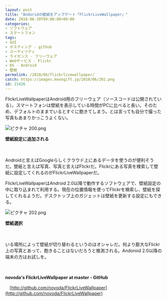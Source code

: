 ```yaml
---
layout: post
title: "Andoridの壁紙をアップデート「FlickrLiveWallpaper」"
date: 2010-06-30T09:00:00+09:00
categories:
- ソフトウェア
- スマートフォン
tags: 
- GUI
- ホスティング - github
- ユーティリティ
- ライセンス - フリーウェア
- Webサービス - Flickr
- OS - Android
- 壁紙
permalink: /2010/06/flickrlivewallpaper/
catch: https://images.moongift.jp/2010/06/202.png
id: 21426
---
```

FlickrLiveWallpaperはAndroid用のフリーウェア（ソースコードは公開されている）。スマートフォンは壁紙を表示している時間がPCに比べると長い。そのため、デフォルトのままでいるとすぐに飽きてしまう。とは言っても自分で撮った写真もあまりかっこうよくない。

  

![ピクチャ 200.png](https://images.moongift.jp/2010/06/200.png)  
  
**壁紙設定に追加される**

  

　

  

Androidと言えばGoogleらしくクラウド上にあるデータを使うのが便利そうだ。壁紙と言えば写真、写真と言えばFlickrだ。Flickrにある写真を検索して壁紙に設定してくれるのがFlickrLiveWallpaperだ。

  
<!--more-->

FlickrLiveWallpaperはAndroid 2.0以降で動作するソフトウェアで、壁紙設定の中に取り込まれて利用する。現在の位置情報を使ってFlickrを検索し、壁紙を探してくれるようだ。デスクトップ上のガジェットは壁紙を更新する設定にもできる。

  

![ピクチャ 202.png](https://images.moongift.jp/2010/06/202.png)  
  
**壁紙選択**

  

　

  

いる場所によって壁紙が切り替わるというのはオシャレだ。何より膨大なFlickr上の写真とあって、飽きることはないだろうと推測される。Andoroid 2.0以降の端末の方はお試しを。

  

　

  

**novoda's FlickrLiveWallpaper at master - GitHub**  
  
　[http://github.com/novoda/FlickrLiveWallpaper](http://github.com/novoda/FlickrLiveWallpaper)

  
